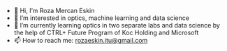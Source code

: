 - 👋 Hi, I’m Roza Mercan Eskin
- 👀 I’m interested in optics, machine learning and data science
- 🌱 I’m currently learning optics in two separate labs and data science by the help of CTRL+ Future Program of Koc Holding and Microsoft
- 📫 How to reach me: rozaeskin.itu@gmail.com

<!---
rozaeskin/rozaeskin is a ✨ special ✨ repository because its `README.md` (this file) appears on your GitHub profile.
You can click the Preview link to take a look at your changes.
--->
